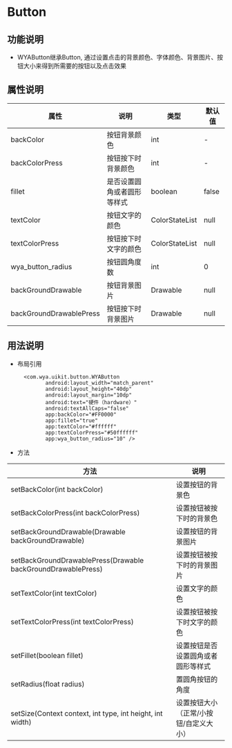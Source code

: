# Button
## 功能说明
- WYAButton继承Button, 通过设置点击的背景颜色、字体颜色、背景图片、按钮大小来得到所需要的按钮以及点击效果

## 属性说明
属性 | 说明 | 类型 | 默认值
---|---|---|---
backColor|按钮背景颜色|int|-
backColorPress|按钮按下时背景颜色|int|-
fillet|是否设置圆角或者圆形等样式|boolean|false
textColor|按钮文字的颜色|ColorStateList|null
textColorPress|按钮按下时文字的颜色|ColorStateList|null
wya_button_radius|按钮圆角度数|int|0
backGroundDrawable|按钮背景图片|Drawable|null
backGroundDrawablePress|按钮按下时背景图片|Drawable|null

## 用法说明
- 布局引用
       
        <com.wya.uikit.button.WYAButton
               android:layout_width="match_parent"
               android:layout_height="40dp"
               android:layout_margin="10dp"
               android:text="硬件（hardware）"
               android:textAllCaps="false"
               app:backColor="#FF0000"
               app:fillet="true"
               app:textColor="#ffffff"
               app:textColorPress="#50ffffff"
               app:wya_button_radius="10" />


- 方法

方法|说明
---|---
setBackColor(int backColor)|设置按钮的背景色
setBackColorPress(int backColorPress)|设置按钮被按下时的背景色
setBackGroundDrawable(Drawable backGroundDrawable)|设置按钮的背景图片
setBackGroundDrawablePress(Drawable backGroundDrawablePress)|设置按钮被按下时的背景图片
setTextColor(int textColor)|设置文字的颜色
setTextColorPress(int textColorPress)|设置按钮被按下时文字的颜色
setFillet(boolean fillet)|设置按钮是否设置圆角或者圆形等样式
setRadius(float radius)|置圆角按钮的角度
setSize(Context context, int type, int height, int width)|设置按钮大小（正常/小按钮/自定义大小）





